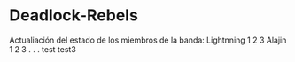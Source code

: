 # Deadlock-Rebels
Actualiación del estado de los miembros de la banda:
Lightnning
1
2
3
Alajin
1
2
3
.
.
.
test
test3
